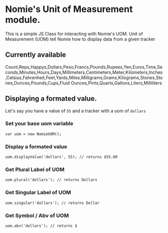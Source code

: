 # Nomie's Unit of Measurement module.

This is a simple JS Class for interacting with Nomie's UOM. Unit of Measurement (UOM) tell Nomie how to display data from a given tracker

## Currently available

Count,Reps,Happys,Dollars,Peso,Francs,Pounds,Rupees,Yen,Euros,Time,Seconds,Minutes,Hours,Days,Millimeters,Centimeters,Meter,Kilometers,Inches,Celsius,Fahrenheit,Feet,Yards,Miles,Milligrams,Grams,Kilograms,Stones,Stones,Ounces,Pounds,Cups,Fluid Ounces,Pints,Quarts,Gallons,Liters,Milliliters

## Displaying a formated value. 

Let's say you have a value of ``55`` and a tracker with a uom of ``dollars``

### Set your base uom variable
```
var uom = new NomieUOM();
```

### Display a formated value 
```
uom.displayValue('dollars', 55); // returns $55.00
```
### Get Plural Label of UOM
```
uom.plural('dollars'); // returns Dollars
```

### Get Singular Label of UOM
```
uom.singular('dollars'); // returns Dollar
```

### Get Symbol / Abv of UOM
```
uom.abv('dollars'); // returns $
```
